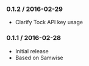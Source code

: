 ### 0.1.2 / 2016-02-29

* Clarify Tock API key usage

### 0.1.1 / 2016-02-28

* Initial release
* Based on Samwise
